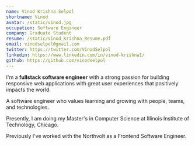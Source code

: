 ```yaml
---
name: Vinod Krishna Selpol
shortname: Vinod
avatar: /static/vinod.jpg
occupation: Software Engineer
company: Graduate Student
resume: /static/Vinod_Krishna_Resume.pdf
email: vinodselpol@gmail.com
twitter: https://twitter.com/VinodSelpol
linkedin: https://www.linkedin.com/in/vinod-krishna1/
github: https://github.com/vinodselpol
---
```


I'm a **fullstack software engineer** with a strong passion for building responsive web applications with great user experiences that positively impacts the world.

A software engineer who values learning and growing with people, teams, and technologies.

Presently, I am doing my Master's in Computer Science at Illinois Institute of Technology, Chicago.

Previously I've worked with the Northvolt as a Frontend Software Engineer.
